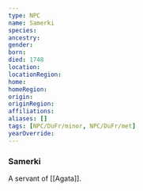 ```yaml
---
type: NPC
name: Samerki
species: 
ancestry: 
gender: 
born: 
died: 1748
location: 
locationRegion:
home: 
homeRegion:
origin:
originRegion:
affiliations: 
aliases: []
tags: [NPC/DuFr/minor, NPC/DuFr/met]
yearOverride: 
---
```

### Samerki

A servant of [[Agata]]. 